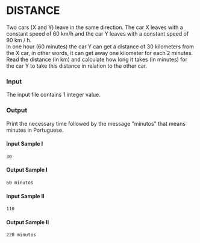 # DISTANCE
Two cars (X and Y) leave in the same direction. The car X leaves with a constant speed of 60 km/h and the car Y leaves with a constant speed of 90 km / h.  
In one hour (60 minutes) the car Y can get a distance of 30 kilometers from the X car, in other words, it can get away one kilometer for each 2 minutes.  
Read the distance (in km) and calculate how long it takes (in minutes) for the car Y to take this distance in relation to the other car.
### Input
The input file contains 1 integer value.
### Output
Print the necessary time followed by the message "minutos" that means minutes in Portuguese.
#### Input Sample I
    30
#### Output Sample I
    60 minutos
#### Input Sample II
    110
#### Output Sample II
    220 minutos